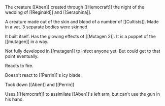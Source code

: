 The creature [[Aben]] created through [[Hemocraft]] the night of the wedding of [[Reginald]] and [[Seraphina]].

A creature made out of the skin and blood of a number of [[Cultists]]. Made in a vat. 3 separate bodies were skinned.

It built itself. Has the glowing effects of [[Mutagen 2]]. It is a puppet of the [[mutagen]] in a way.

Not fully developed in [[mutagen]] to infect anyone yet. But could get to that point eventually.

Reacts to fire.

Doesn't react to [[Perrin]]'s icy blade.

Took down [[Aben]] and [[Perrin]]

Uses [[Hemocraft]] to assimilate [[Aben]]'s left arm, but can't use the gun in his hand.